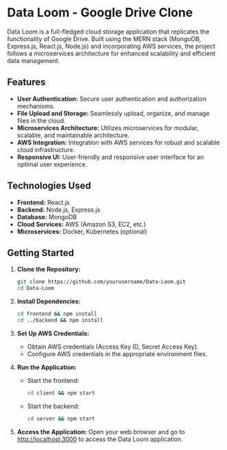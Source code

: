 # Data Loom - Google Drive Clone

Data Loom is a full-fledged cloud storage application that replicates the functionality of Google Drive. Built using the MERN stack (MongoDB, Express.js, React.js, Node.js) and incorporating AWS services, the project follows a microservices architecture for enhanced scalability and efficient data management.

## Features

- **User Authentication:** Secure user authentication and authorization mechanisms.
- **File Upload and Storage:** Seamlessly upload, organize, and manage files in the cloud.
- **Microservices Architecture:** Utilizes microservices for modular, scalable, and maintainable architecture.
- **AWS Integration:** Integration with AWS services for robust and scalable cloud infrastructure.
- **Responsive UI:** User-friendly and responsive user interface for an optimal user experience.

## Technologies Used

- **Frontend:** React.js
- **Backend:** Node.js, Express.js
- **Database:** MongoDB
- **Cloud Services:** AWS (Amazon S3, EC2, etc.)
- **Microservices:** Docker, Kubernetes (optional)

## Getting Started

1. **Clone the Repository:**
   ```bash
   git clone https://github.com/yourusername/Data-Loom.git
   cd Data-Loom
   ```

2. **Install Dependencies:**
   ```bash
   cd frontend && npm install
   cd ../backend && npm install
   ```

3. **Set Up AWS Credentials:**
   - Obtain AWS credentials (Access Key ID, Secret Access Key).
   - Configure AWS credentials in the appropriate environment files.

4. **Run the Application:**
   - Start the frontend:
     ```bash
     cd client && npm start
     ```
   - Start the backend:
     ```bash
     cd server && npm start
     ```

5. **Access the Application:**
   Open your web browser and go to [http://localhost:3000](http://localhost:3000) to access the Data Loom application.
